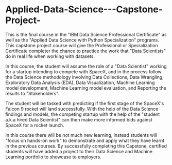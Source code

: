 # Applied-Data-Science---Capstone-Project-

This is the final course in the "IBM Data Science Professional Certificate" as well as the "Applied Data Science with Python Specialization" programs. This capstone project course will give the Professional or Specialization Certificate completer the chance to practice the work that "Data Scientists" do in real life when working with datasets.  

In this course, the student  will assume the role of a "Data Scientist" working for a startup intending to compete with SpaceX, and in the process follow the Data Science methodology involving Data Collections, Data Wrangling, Exploratory Data Analysis (EDA), Data Visualization, Machine Learning model development, Machine Learning model evaluation, and Reporting the results to "Stakeholders".  

The student will be tasked with predicting if the first stage of the SpaceX's Falcon 9 rocket will land successfully. With the help of the Data Science findings and models, the competing startup with the help of the "student a.k.a hired Data Scientist" can then make more informed bids against SpaceX for a rocket launch.  

In this course there will be not much new learning, instead students will "focus on hands-on work" to demonstrate and apply what they have learnt in the previous courses.  By successfully completing this Capstone, certified students will have added a project to their Data Science and Machine Learning portfolio to showcase to employers.
